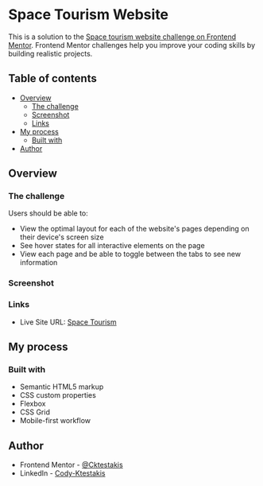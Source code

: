 # Space Tourism Website

This is a solution to the [Space tourism website challenge on Frontend Mentor](https://www.frontendmentor.io/challenges/space-tourism-multipage-website-gRWj1URZ3). Frontend Mentor challenges help you improve your coding skills by building realistic projects.

## Table of contents

- [Overview](#overview)
  - [The challenge](#the-challenge)
  - [Screenshot](#screenshot)
  - [Links](#links)
- [My process](#my-process)
  - [Built with](#built-with)
- [Author](#author)

## Overview

### The challenge

Users should be able to:

- View the optimal layout for each of the website's pages depending on their device's screen size
- See hover states for all interactive elements on the page
- View each page and be able to toggle between the tabs to see new information

### Screenshot



### Links

- Live Site URL: [Space Tourism](https://cktestakis.github.io/Space-Tourism/)

## My process

### Built with

- Semantic HTML5 markup
- CSS custom properties
- Flexbox
- CSS Grid
- Mobile-first workflow

## Author

- Frontend Mentor - [@Cktestakis](https://www.frontendmentor.io/profile/Cktestakis)
- LinkedIn - [Cody-Ktestakis](https://www.linkedin.com/in/cody-ktestakis//)
